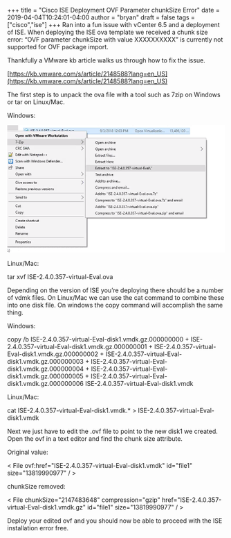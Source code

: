 +++
title = "Cisco ISE Deployment OVF Parameter chunkSize Error"
date = 2019-04-04T10:24:01-04:00
author = "bryan"
draft = false
tags = ["cisco","ise"]
+++
Ran into a fun issue with vCenter 6.5 and a deployment of ISE. When deploying the ISE ova template we received a chunk size error: “OVF parameter chunkSize with value XXXXXXXXXX” is currently not supported for OVF package import.

Thankfully a VMware kb article walks us through how to fix the issue.

[https://kb.vmware.com/s/article/2148588?lang=en_US](https://kb.vmware.com/s/article/2148588?lang=en_US)

The first step is to unpack the ova file with a tool such as 7zip on Windows or tar on Linux/Mac.

Windows:

![](6e94c7ceb7563e9687442edf6845eeab_MD5.png)

Linux/Mac:

tar xvf ISE-2.4.0.357-virtual-Eval.ova

Depending on the version of ISE you’re deploying there should be a number of vdmk files. On Linux/Mac we can use the cat command to combine these into one disk file. On windows the copy command will accomplish the same thing.

Windows:

copy /b ISE-2.4.0.357-virtual-Eval-disk1.vmdk.gz.000000000 + ISE-2.4.0.357-virtual-Eval-disk1.vmdk.gz.000000001 + ISE-2.4.0.357-virtual-Eval-disk1.vmdk.gz.000000002 + ISE-2.4.0.357-virtual-Eval-disk1.vmdk.gz.000000003 + ISE-2.4.0.357-virtual-Eval-disk1.vmdk.gz.000000004 + ISE-2.4.0.357-virtual-Eval-disk1.vmdk.gz.000000005 + ISE-2.4.0.357-virtual-Eval-disk1.vmdk.gz.000000006 ISE-2.4.0.357-virtual-Eval-disk1.vmdk

Linux/Mac:

cat ISE-2.4.0.357-virtual-Eval-disk1.vmdk.* > ISE-2.4.0.357-virtual-Eval-disk1.vmdk

Next we just have to edit the .ovf file to point to the new disk1 we created. Open the ovf in a text editor and find the chunk size attribute.

Original value:

< File ovf:href="ISE-2.4.0.357-virtual-Eval-disk1.vmdk" id="file1" size="13819990977" / >

chunkSize removed:

< File chunkSize="2147483648" compression="gzip" href="ISE-2.4.0.357-virtual-Eval-disk1.vmdk.gz" id="file1" size="13819990977" / >

  

Deploy your edited ovf and you should now be able to proceed with the ISE installation error free.